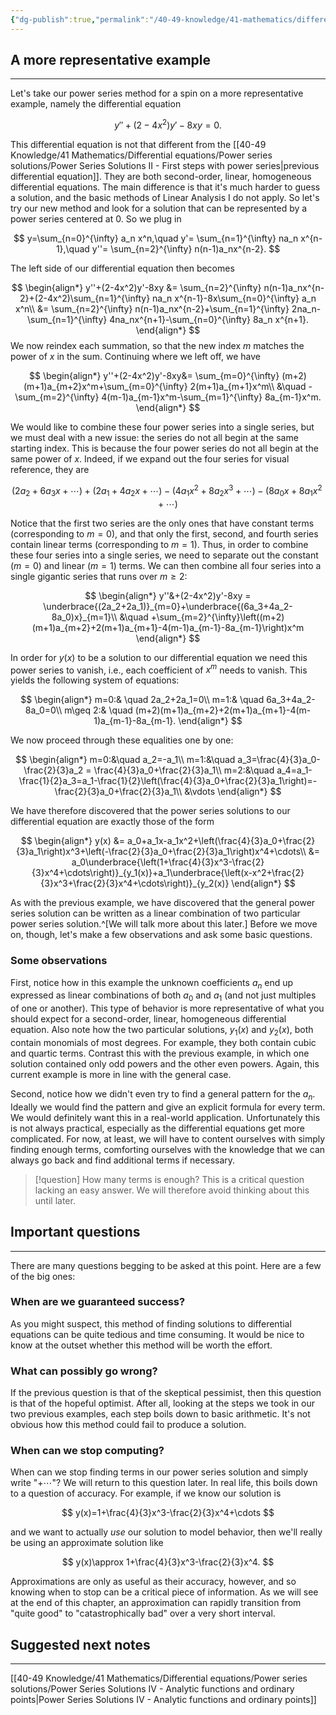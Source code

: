 ```yaml
---
{"dg-publish":true,"permalink":"/40-49-knowledge/41-mathematics/differential-equations/power-series-solutions/power-series-solutions-iii-a-more-representative-example/","tags":["differential_equations"],"updated":"2025-07-28T19:20:22-07:00"}
---
```


## A more representative example
---

Let's take our power series method for a spin on a more representative example, namely the differential equation

$$
y''+(2-4x^2)y'-8xy=0.
$$

This differential equation is not that different from the [[40-49 Knowledge/41 Mathematics/Differential equations/Power series solutions/Power Series Solutions II - First steps with power series\|previous differential equation]]. They are both second-order, linear, homogeneous differential equations. The main difference is that it's much harder to guess a solution, and the basic methods of Linear Analysis I do not apply. So let's try our new method and look for a solution that can be represented by a power series centered at 0. So we plug in

$$
y=\sum_{n=0}^{\infty} a_n x^n,\quad y'= \sum_{n=1}^{\infty} na_n x^{n-1},\quad y''= \sum_{n=2}^{\infty} n(n-1)a_nx^{n-2}.
$$

The left side of our differential equation then becomes

$$
\begin{align*}
y''+(2-4x^2)y'-8xy &= \sum_{n=2}^{\infty} n(n-1)a_nx^{n-2}+(2-4x^2)\sum_{n=1}^{\infty} na_n x^{n-1}-8x\sum_{n=0}^{\infty} a_n x^n\\
&= \sum_{n=2}^{\infty} n(n-1)a_nx^{n-2}+\sum_{n=1}^{\infty} 2na_n-\sum_{n=1}^{\infty} 4na_nx^{n+1}-\sum_{n=0}^{\infty} 8a_n x^{n+1}.
\end{align*}
$$
We now reindex each summation, so that the new index $m$ matches the power of $x$ in the sum. Continuing where we left off, we have

$$
\begin{align*}
y''+(2-4x^2)y'-8xy&= \sum_{m=0}^{\infty} (m+2)(m+1)a_{m+2}x^m+\sum_{m=0}^{\infty} 2(m+1)a_{m+1}x^m\\
&\quad -\sum_{m=2}^{\infty} 4(m-1)a_{m-1}x^m-\sum_{m=1}^{\infty} 8a_{m-1}x^m.
\end{align*}
$$

We would like to combine these four power series into a single series, but we must deal with a new issue: the series do not all begin at the same starting index. This is because the four power series do not all begin at the same power of $x$. Indeed, if we expand out the four series for visual reference, they are

$$
\left(2a_2+6a_3x+\cdots\right)+\left(2a_1+4a_2x+\cdots\right)-\left(4a_1x^2+8a_2x^3+\cdots\right)-\left(8a_0x+8a_1x^2+\cdots\right)
$$

Notice that the first two series are the only ones that have constant terms (corresponding to $m=0$), and that only the first, second, and fourth series contain linear terms (corresponding to $m=1$). Thus, in order to combine these four series into a single series, we need to separate out the constant ($m=0$) and linear ($m=1$) terms. We can then combine all four series into a single gigantic series that runs over $m\geq 2$:

$$
\begin{align*}
y''&+(2-4x^2)y'-8xy = \underbrace{(2a_2+2a_1)}_{m=0}+\underbrace{(6a_3+4a_2-8a_0)x}_{m=1}\\
&\quad +\sum_{m=2}^{\infty}\left((m+2)(m+1)a_{m+2}+2(m+1)a_{m+1}-4(m-1)a_{m-1}-8a_{m-1}\right)x^m
\end{align*}
$$

In order for $y(x)$ to be a solution to our differential equation we need this power series to vanish, i.e., each coefficient of $x^m$ needs to vanish. This yields the following system of equations:

$$
\begin{align*}
m=0:& \quad 2a_2+2a_1=0\\
m=1:& \quad 6a_3+4a_2-8a_0=0\\
m\geq 2:& \quad (m+2)(m+1)a_{m+2}+2(m+1)a_{m+1}-4(m-1)a_{m-1}-8a_{m-1}.
\end{align*}
$$

We now proceed through these equalities one by one:

$$
\begin{align*}
m=0:&\quad a_2=-a_1\\
m=1:&\quad a_3=\frac{4}{3}a_0-\frac{2}{3}a_2 = \frac{4}{3}a_0+\frac{2}{3}a_1\\
m=2:&\quad a_4=a_1-\frac{1}{2}a_3=a_1-\frac{1}{2}\left(\frac{4}{3}a_0+\frac{2}{3}a_1\right)=-\frac{2}{3}a_0+\frac{2}{3}a_1\\
&\vdots
\end{align*}
$$

We have therefore discovered that the power series solutions to our differential equation are exactly those of the form

$$
\begin{align*}
y(x) &= a_0+a_1x-a_1x^2+\left(\frac{4}{3}a_0+\frac{2}{3}a_1\right)x^3+\left(-\frac{2}{3}a_0+\frac{2}{3}a_1\right)x^4+\cdots\\
&= a_0\underbrace{\left(1+\frac{4}{3}x^3-\frac{2}{3}x^4+\cdots\right)}_{y_1(x)}+a_1\underbrace{\left(x-x^2+\frac{2}{3}x^3+\frac{2}{3}x^4+\cdots\right)}_{y_2(x)}
\end{align*}
$$

As with the previous example, we have discovered that the general power series solution can be written as a linear combination of two particular power series solution.^[We will talk more about this later.] Before we move on, though, let's make a few observations and ask some basic questions.

### Some observations

First, notice how in this example the unknown coefficients $a_n$ end up expressed as linear combinations of both $a_0$ and $a_1$ (and not just multiples of one or another). This type of behavior is more representative of what you should expect for a second-order, linear, homogeneous differential equation. Also note how the two particular solutions, $y_1(x)$ and $y_2(x)$, both contain monomials of most degrees. For example, they both contain cubic and quartic terms. Contrast this with the previous example, in which one solution contained only odd powers and the other even powers. Again, this current example is more in line with the general case.

Second, notice how we didn't even try to find a general pattern for the $a_n$. Ideally we would find the pattern and give an explicit formula for every term. We would definitely want this in a real-world application. Unfortunately this is not always practical, especially as the differential equations get more complicated. For now, at least, we will have to content ourselves with simply finding enough terms, comforting ourselves with the knowledge that we can always go back and find additional terms if necessary.

> [!question]
> How many terms is enough? This is a critical question lacking an easy answer. We will therefore avoid thinking about this until later.


## Important questions
---

There are many questions begging to be asked at this point. Here are a few of the big ones:

### When are we guaranteed success?

As you might suspect, this method of finding solutions to differential equations can be quite tedious and time consuming. It would be nice to know at the outset whether this method will be worth the effort.

### What can possibly go wrong?

If the previous question is that of the skeptical pessimist, then this question is that of the hopeful optimist. After all, looking at the steps we took in our two previous examples, each step boils down to basic arithmetic. It's not obvious how this method could fail to produce a solution.

### When can we stop computing?

When can we stop finding terms in our power series solution and simply write "$+\cdots$"? We will return to this question later. In real life, this boils down to a question of accuracy. For example, if we know our solution is

$$
y(x)=1+\frac{4}{3}x^3-\frac{2}{3}x^4+\cdots
$$
   
   and we want to actually *use* our solution to model behavior, then we'll really be using an approximate solution like
   
   $$
   y(x)\approx 1+\frac{4}{3}x^3-\frac{2}{3}x^4.
   $$
   
   Approximations are only as useful as their accuracy, however, and so knowing when to stop can be a critical piece of information. As we will see at the end of this chapter, an approximation can rapidly transition from "quite good" to "catastrophically bad" over a very short interval.

## Suggested next notes
---

[[40-49 Knowledge/41 Mathematics/Differential equations/Power series solutions/Power Series Solutions IV - Analytic functions and ordinary points\|Power Series Solutions IV - Analytic functions and ordinary points]]